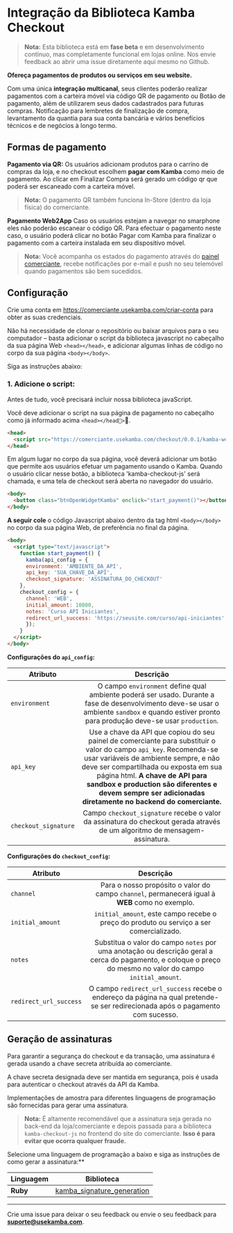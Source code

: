 # Integração da Biblioteca Kamba Checkout

> **Nota:** Esta biblioteca está em **fase beta** e em desenvolvimento contínuo, mas completamente funcional em lojas online. Nos envie feedback ao abrir uma issue diretamente aqui mesmo no Github.

**Ofereça pagamentos de produtos ou serviços em seu website.**

Com uma única **integração multicanal**, seus clientes poderão realizar pagamentos com a carteira móvel via código QR de pagamento ou Botão de pagamento, além de utilizarem seus dados cadastrados para futuras compras. Notificação para lembretes de finalização de compra, levantamento da quantia para sua conta bancária e vários benefícios técnicos e de negócios à longo termo.

## Formas de pagamento

**Pagamento via QR:** Os usuários adicionam produtos para o carrino de compras da loja, e no checkout escolhem **pagar com Kamba** como meio de pagamento. Ao clicar em Finalizar Compra será gerado um código qr que poderá ser escaneado com a carteira móvel.

> **Nota:** O pagamento QR também funciona In-Store (dentro da loja física) do comerciante.

**Pagamento Web2App** Caso os usuários estejam a navegar no smarphone eles não poderão escanear o código QR. Para efectuar o pagamento neste caso, o usuário poderá clicar no botão Pagar com Kamba para finalizar o pagamento com a carteira instalada em seu dispositivo móvel.

> **Nota:** Você acompanha os estados do pagamento através do [painel comerciante](https://comerciante.usekamba.com/entrar), recebe notificações por e-mail e push no seu telemóvel quando pagamentos são bem sucedidos.

## Configuração

Crie uma conta em https://comerciante.usekamba.com/criar-conta para obter as suas credenciais.

Não há necessidade de clonar o repositório ou baixar arquivos para o seu computador – basta adicionar o script da biblioteca javascript no cabeçalho da sua página Web `<head></head>`, e adicionar algumas linhas de código no corpo da sua página `<body></body>`.

Siga as instruções abaixo:

### **1. Adicione o script:**

Antes de tudo, você precisará incluir nossa biblioteca javaScript.

Você deve adicionar o script na sua página de pagamento no cabeçalho como já informado acima `<head></head>`.

```html
<head>
  <script src="https://comerciante.usekamba.com/checkout/0.0.1/kamba-web-sdk.js" charset="utf-8"></script>
</head>
```

Em algum lugar no corpo da sua página, você deverá adicionar um botão que permite aos usuários efetuar um pagamento usando o Kamba. Quando o usuário clicar nesse botão, a biblioteca 'kamba-checkout-js' será chamada, e uma tela de checkout será aberta no navegador do usuário.

```html
<body>
  <button class="btnOpenWidgetKamba" onclick="start_payment()"></button>
</body>
```

**A seguir cole** o código Javascript abaixo dentro da tag html `<body></body>` no corpo da sua página Web, de preferência no final da página.

```html
<body>
  <script type="text/javascript">
    function start_payment() {
      kamba(api_config = {
      environment: 'AMBIENTE_DA_API',
      api_key: 'SUA_CHAVE_DA_API',
      checkout_signature: 'ASSINATURA_DO_CHECKOUT'
	},
	checkout_config = {
	  channel: 'WEB',
	  initial_amount: 10800,
	  notes: 'Curso API Iniciantes',
	  redirect_url_success: 'https://seusite.com/curso/api-iniciantes'
      });
    }
  </script>
</body>
```
**Configurações do `api_config`:**

| Atributo        | Descrição         |
| ------------- |:-------------:|
| `environment`      | O campo `environment` define qual ambiente poderá ser usado. Durante a fase de desenvolvimento deve-se usar o ambiente ```sandbox``` e quando estiver pronto para produção deve-se usar ```production```.  |
| `api_key`       | Use a chave da API que copiou do seu painel de comerciante para substituir o valor do campo `api_key`. Recomenda-se usar variáveis de ambiente sempre, e não deve ser compartilhada ou exposta em sua página html. **A chave de API para sandbox e production são diferentes e devem sempre ser adicionadas diretamente no backend do comerciante.**     |
| `checkout_signature`        | Campo `checkout_signature` recebe o valor da assinatura do checkout gerada através de um algoritmo de mensagem-assinatura.        |

**Configurações do `checkout_config`:**

| Atributo        | Descrição         |
| ------------- |:-------------:|
| `channel`      | Para o nosso propósito o valor do campo `channel`, permanecerá igual à **WEB** como no exemplo. |
|`initial_amount`|`initial_amount`, este campo recebe o preço do produto ou serviço a ser comercializado.|
|`notes`|Substitua o valor do campo `notes` por uma anotação ou descrição geral a cerca do pagamento, e coloque o preço do mesmo no valor do campo `initial_amount`.|
|`redirect_url_success`|O campo `redirect_url_success` recebe o endereço da página na qual pretende-se ser redirecionada após o pagamento com sucesso.|

 ## Geração de assinaturas

Para garantir a segurança do checkout e da transação, uma assinatura é gerada usando a chave secreta atribuída ao comerciante.

A chave secreta designada deve ser mantida em segurança, pois é usada para autenticar o checkout através da API da Kamba.

Implementações de amostra para diferentes linguagens de programação são fornecidas para gerar uma assinatura.

> **Nota:** É altamente recomendável que a assinatura seja gerada no back-end da loja/comerciante e depois passada para a biblioteca `kamba-checkout-js` no frontend do site do comerciante. **Isso é para evitar que ocorra qualquer fraude.**

Selecione uma linguagem de programação a baixo e siga as instruções de como gerar a assinatura:**

|Linguagem| Biblioteca|
| ------ | ------ |
| **Ruby** | [kamba_signature_generation](https://github.com/usekamba/kamba_generate_signature_ruby) |



---
Crie uma issue para deixar o seu feedback ou envie o seu feedback para **suporte@usekamba.com**.
